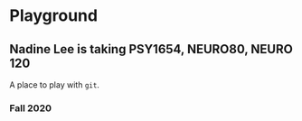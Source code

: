 # Playground

## Nadine Lee is taking PSY1654, NEURO80, NEURO 120

A place to play with `git`.

### Fall 2020
